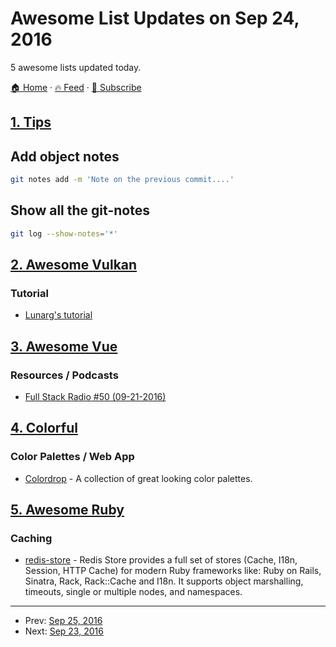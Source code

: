 # Awesome List Updates on Sep 24, 2016

5 awesome lists updated today.

[🏠 Home](/README.md) · [🔥 Feed](https://test.trackawesomelist.com/feed.xml) · [📮 Subscribe](https://trackawesomelist.us17.list-manage.com/subscribe?u=d2f0117aa829c83a63ec63c2f&id=36a103854c)



## [1. Tips](/content/git-tips/tips/README.md)
## Add object notes

```sh
git notes add -m 'Note on the previous commit....'
```
## Show all the git-notes

```sh
git log --show-notes='*'
```

## [2. Awesome Vulkan](/content/vinjn/awesome-vulkan/README.md)

### Tutorial

*   [Lunarg's tutorial](https://vulkan.lunarg.com/doc/sdk/1.0.26.0/windows/tutorial.html)

## [3. Awesome Vue](/content/vuejs/awesome-vue/README.md)

### Resources / Podcasts

*   [Full Stack Radio #50 (09-21-2016)](http://www.fullstackradio.com/50)

## [4. Colorful](/content/Siddharth11/Colorful/README.md)

### Color Palettes / Web App

*   [Colordrop](https://colordrop.io/) - A collection of great looking color palettes.

## [5. Awesome Ruby](/content/markets/awesome-ruby/README.md)

### Caching

*   [redis-store](http://redis-store.org/) - Redis Store provides a full set of stores (Cache, I18n, Session, HTTP Cache) for modern Ruby frameworks like: Ruby on Rails, Sinatra, Rack, Rack::Cache and I18n. It supports object marshalling, timeouts, single or multiple nodes, and namespaces.

---

- Prev: [Sep 25, 2016](/content/2016/09/25/README.md)
- Next: [Sep 23, 2016](/content/2016/09/23/README.md)